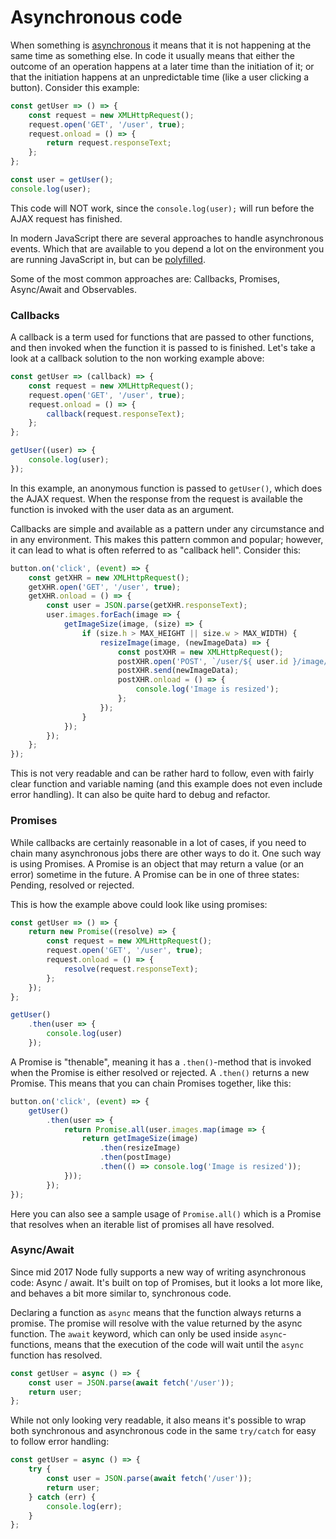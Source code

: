 # Asynchronous code

When something is [asynchronous](http://www.dictionary.com/browse/asynchronous) it means that it is not happening at the same time as something else. In code it usually means that either the outcome of an operation happens at a later time than the initiation of it; or that the initiation happens at an unpredictable time (like a user clicking a button). Consider this example:

```javascript
const getUser => () => {
	const request = new XMLHttpRequest();
	request.open('GET', '/user', true);
	request.onload = () => {
		return request.responseText;
	};
};

const user = getUser();
console.log(user);
```

This code will NOT work, since the `console.log(user);` will run before the AJAX request has finished.

In modern JavaScript there are several approaches to handle asynchronous events. Which that are available to you depend a lot on the environment you are running JavaScript in, but can be [polyfilled](https://en.wikipedia.org/wiki/Polyfill_(programming)).

Some of the most common approaches are: Callbacks, Promises, Async/Await and Observables.

### Callbacks

A callback is a term used for functions that are passed to other functions, and then invoked when the function it is passed to is finished. Let's take a look at a callback solution to the non working example above:

```javascript
const getUser => (callback) => {
	const request = new XMLHttpRequest();
	request.open('GET', '/user', true);
	request.onload = () => {
		callback(request.responseText);
	};
};

getUser((user) => {
	console.log(user);
});
```

In this example, an anonymous function is passed to `getUser()`, which does the AJAX request. When the response from the request is available the function is invoked with the user data as an argument.

Callbacks are simple and available as a pattern under any circumstance and in any environment. This makes this pattern common and popular; however, it can lead to what is often referred to as "callback hell". Consider this:

```javascript
button.on('click', (event) => {
	const getXHR = new XMLHttpRequest();
	getXHR.open('GET', '/user', true);
	getXHR.onload = () => {
		const user = JSON.parse(getXHR.responseText);
		user.images.forEach(image => {
			getImageSize(image, (size) => {
				if (size.h > MAX_HEIGHT || size.w > MAX_WIDTH) {
					resizeImage(image, (newImageData) => {
						const postXHR = new XMLHttpRequest();
						postXHR.open('POST', `/user/${ user.id }/image/${ image.id }`);
						postXHR.send(newImageData);
						postXHR.onload = () => {
							console.log('Image is resized');
						};
					});
				}
			});
		});
	};
});
```

This is not very readable and can be rather hard to follow, even with fairly clear function and variable naming (and this example does not even include error handling). It can also be quite hard to debug and refactor.

### Promises

While callbacks are certainly reasonable in a lot of cases, if you need to chain many asynchronous jobs there are other ways to do it. One such way is using Promises. A Promise is an object that may return a value (or an error) sometime in the future. A Promise can be in one of three states: Pending, resolved or rejected.

This is how the example above could look like using promises:

```javascript
const getUser => () => {
	return new Promise((resolve) => {
		const request = new XMLHttpRequest();
		request.open('GET', '/user', true);
		request.onload = () => {
			resolve(request.responseText);
		};
	});
};

getUser()
	.then(user => {
		console.log(user)
	});
```

A Promise is "thenable", meaning it has a `.then()`-method that is invoked when the Promise is either resolved or rejected. A `.then()` returns a new Promise. This means that you can chain Promises together, like this:

```javascript
button.on('click', (event) => {
	getUser()
		.then(user => {
			return Promise.all(user.images.map(image => {
				return getImageSize(image)
					.then(resizeImage)
					.then(postImage)
					.then(() => console.log('Image is resized'));
			}));
		});
});
```

Here you can also see a sample usage of `Promise.all()` which is a Promise that resolves when an iterable list of promises all have resolved.

### Async/Await

Since mid 2017 Node fully supports a new way of writing asynchronous code: Async / await. It's built on top of Promises, but it looks a lot more like, and behaves a bit more similar to, synchronous code. 

Declaring a function as `async` means that the function always returns a promise. The promise will resolve with the value returned by the async function. The `await` keyword, which can only be used inside `async`-functions, means that the execution of the code will wait until the `async` function has resolved. 

```javascript
const getUser = async () => {
	const user = JSON.parse(await fetch('/user'));
	return user;
};
```

While not only looking very readable, it also means it's possible to wrap both synchronous and asynchronous code in the same `try/catch` for easy to follow error handling:

```javascript
const getUser = async () => {
	try {
		const user = JSON.parse(await fetch('/user'));
		return user;
	} catch (err) {
		console.log(err);
	}
};
```


